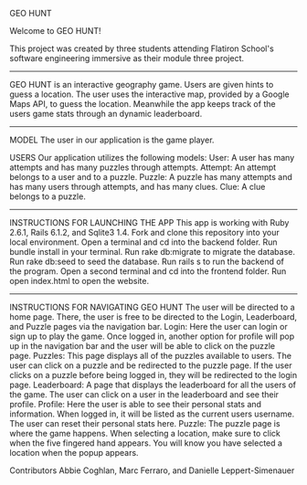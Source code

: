 GEO HUNT

Welcome to GEO HUNT!

This project was created by three students attending Flatiron School's software engineering immersive as their module three project. 

****

GEO HUNT is an interactive geography game. Users are given hints to guess a location. The user uses the interactive map, provided by a Google Maps API, to guess the location. Meanwhile the app keeps track of the users game stats through an dynamic leaderboard. 

****

MODEL
The user in our application is the game player. 

USERS
Our application utilizes the following models:
User: A user has many attempts and has many puzzles through attempts.
Attempt: An attempt belongs to a user and to a puzzle.
Puzzle: A puzzle has many attempts and has many users through attempts, and has many clues.
Clue: A clue belongs to a puzzle.

****

INSTRUCTIONS FOR LAUNCHING THE APP
This app is working with Ruby 2.6.1, Rails 6.1.2, and Sqlite3 1.4.
Fork and clone this repository into your local environment.
Open a terminal and cd into the backend folder.
Run bundle install in your terminal.
Run rake db:migrate to migrate the database.
Run rake db:seed to seed the database.
Run rails s to run the backend of the program.
Open a second terminal and cd into the frontend folder.
Run open index.html to open the website.

*****

INSTRUCTIONS FOR NAVIGATING GEO HUNT
The user will be directed to a home page. There, the user is free to be directed to the Login, Leaderboard, and Puzzle pages via the navigation bar.
Login: Here the user can login or sign up to play the game. Once logged in, another option for profile will pop up in the navigation bar and the user will be able to click on the puzzle page.
Puzzles: This page displays all of the puzzles available to users. The user can click on a puzzle and be redirected to the puzzle page. If the user clicks on a puzzle before being logged in, they will be redirected to the login page.
Leaderboard: A page that displays the leaderboard for all the users of the game. The user can click on a user in the leaderboard and see their profile. 
Profile: Here the user is able to see their personal stats and information. When logged in, it will be listed as the current users username. The user can reset their personal stats here.
Puzzle: The puzzle page is where the game happens. When selecting a location, make sure to click when the five fingered hand appears. You will know you have selected a location when the popup appears.

Contributors
Abbie Coghlan, Marc Ferraro, and Danielle Leppert-Simenauer
